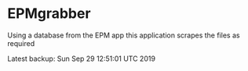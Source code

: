 # EPMgrabber
Using a database from the EPM app this application scrapes the files as required


Latest backup: Sun Sep 29 12:51:01 UTC 2019
